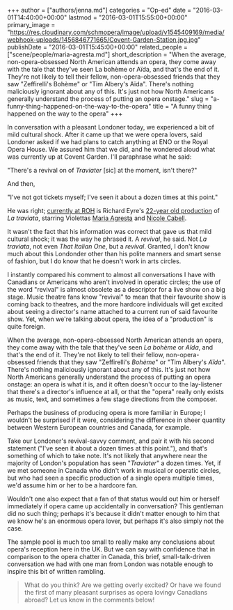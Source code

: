 +++
author = ["authors/jenna.md"]
categories = "Op-ed"
date = "2016-03-01T14:40:00+00:00"
lastmod = "2016-03-01T15:55:00+00:00"
primary_image = "https://res.cloudinary.com/schmopera/image/upload/v1545409169/media/webhook-uploads/1456846771665/Covent-Garden-Station.jpg.jpg"
publishDate = "2016-03-01T15:45:00+00:00"
related_people = ["scene/people/maria-agresta.md"]
short_description = "When the average, non-opera-obsessed North American attends an opera, they come away with the tale that they&#039;ve seen La bohème or Aïda, and that&#039;s the end of it. They&#039;re not likely to tell their fellow, non-opera-obsessed friends that they saw &quot;Zeffirelli&#039;s Bohème&quot; or &quot;Tim Albery&#039;s Aïda&quot;. There&#039;s nothing maliciously ignorant about any of this. It&#039;s just not how North Americans generally understand the process of putting an opera onstage."
slug = "a-funny-thing-happened-on-the-way-to-the-opera"
title = "A funny thing happened on the way to the opera"
+++

In conversation with a pleasant Londoner today, we experienced a bit of mild cultural shock. After it came up that we were opera lovers, said Londoner asked if we had plans to catch anything at ENO or the Royal Opera House. We assured him that we did, and he wondered aloud what was currently up at Covent Garden. I'll paraphrase what he said:

"There's a revival on of *Traviater* [sic] at the moment, isn't there?"

And then,

"I've not got tickets myself; I've seen it about a dozen times at this point."

He was right; [currently at ROH](http://www.roh.org.uk/productions/la-traviata-by-richard-eyre) is Richard Eyre's [22-year old production](http://seenandheard-international.com/2015/05/richard-eyres-traviata-celebrates-21st-birthday/) of *La traviata*, starring Violettas [Maria Agresta](/scene/people/maria-agresta/) and [Nicole Cabell](/talking-with-singers-nicole-cabell/).

It wasn't the fact that his information was correct that gave us that mild cultural shock; it was the way he phrased it. A *revival*, he said. Not *La traviata*, not even *That Italian One*, but a *revival*. Granted, I don't know much about this Londonder other than his polite manners and smart sense of fashion, but I do know that he doesn't work in arts circles. 

I instantly compared his comment to almost all conversations I have with Canadians or Americans who aren't involved in operatic circles; the use of the word "revival" is almost obsolete as a descriptor for a live show on a big stage. Music theatre fans know "revival" to mean that their favourite show is coming back to theatres, and the more hardcore individuals will get excited about seeing a director's name attached to a current run of said favourite show. Yet, when we're talking about opera, the idea of a "production" is quite foreign.

When the average, non-opera-obsessed North American attends an opera, they come away with the tale that they've seen *La bohème* or *Aïda*, and that's the end of it. They're not likely to tell their fellow, non-opera-obsessed friends that they saw "Zeffirelli's *Bohème*" or "Tim Albery's *Aïda*". There's nothing maliciously ignorant about any of this. It's just not how North Americans generally understand the process of putting an opera onstage: an opera is what it is, and it often doesn't occur to the lay-listener that there's a director's influence at all, or that the "opera" really only exists as music, text, and sometimes a few stage directions from the composer.

Perhaps the business of producing opera is more familiar in Europe; I wouldn't be surprised if it were, considering the difference in sheer quantity between Western European countries and Canada, for example.

Take our Londoner's revival-savvy comment, and pair it with his second statement ("I've seen it about a dozen times at this point."), and that's something of which to take note. It's not likely that anywhere near the majority of London's population has seen "*Traviater*" a dozen times. Yet, if we met someone in Canada who didn't work in musical or operatic circles, but who had seen a specific production of a single opera multiple times, we'd assume him or her to be a hardcore fan. 

Wouldn't one also expect that a fan of that status would out him or herself immediately if opera came up accidentally in conversation? This gentleman did no such thing; perhaps it's because it didn't matter enough to him that we know he's an enormous opera lover, but perhaps it's also simply not the case.

The sample pool is much too small to really make any conclusions about opera's reception here in the UK. But we can say with confidence that in comparison to the opera chatter in Canada, this brief, small-talk-driven conversation we had with one man from London was notable enough to inspire this bit of written rambling.

>What do you think? Are we getting overly excited? Or have we found the first of many pleasant surprises as opera lovingv Canadians abroad? Let us know in the comments below!

